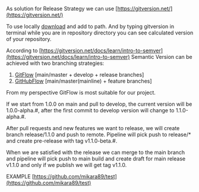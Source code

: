  As solution for Release Strategy we can use [https://gitversion.net/](https://gitversion.net/)
 
 To use locally [download](https://github.com/GitTools/GitVersion/releases/tag/5.10.1) and add to path. And by typing gitversion in terminal while you are in repository directory you can see calculated version of your repository. 
 
 According to [https://gitversion.net/docs/learn/intro-to-semver](https://gitversion.net/docs/learn/intro-to-semver) Semantic Version can be achieved with two branching strategies:
1. [GitFlow](https://gitversion.net/docs/learn/branching-strategies/gitflow/examples) [main/master + develop + release branches]
2. [GitHubFlow](https://gitversion.net/docs/learn/branching-strategies/githubflow/examples) [main/master(mainline) + feature branches]

From my perspective GitFlow is most suitable for our project.

If we start from 1.0.0 on main and pull to develop, the current version will be 1.0.0-alpha.#, after the first commit to develop version will change to 1.1.0-alpha.#.

After pull requests and new features we want to release, we will create branch release/1.1.0 and push to remote. Pipeline will pick push to release/* and create pre-release with tag v1.1.0-beta.#.

When we are satisfied with the release we can merge to the main branch and pipeline will pick push to main build and create draft for main release v1.1.0 and only if we publish we will get tag v1.1.0.

EXAMPLE [https://github.com/mikara89/test](https://github.com/mikara89/test) 
